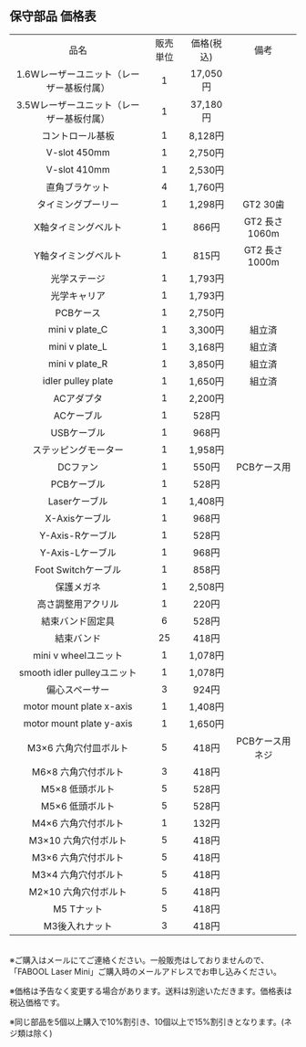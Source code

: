 ## 保守部品 価格表
<table class="packing-list" style="text-align: center;">
<tbody>
    <tr>
        <td>品名</td>
        <td>販売単位</td>
        <td>価格(税込)</td>
        <td>備考</td>
    </tr>
    <tr>
        <td>1.6Wレーザーユニット（レーザー基板付属）</td>
        <td>1</td>
        <td>17,050円</td>
        <td></td>
    </tr>
    <tr>
        <td>3.5Wレーザーユニット（レーザー基板付属）</td>
        <td>1</td>
        <td>37,180円</td>
        <td></td>
    </tr>
    <tr>
        <td>コントロール基板</td>
        <td>1</td>
        <td>8,128円</td>
        <td></td>
    </tr>
    <tr>
        <td>V-slot 450mm</td>
        <td>1</td>
        <td>2,750円</td>
        <td></td>
    </tr>
    <tr>
        <td>V-slot 410mm</td>
        <td>1</td>
        <td>2,530円</td>
        <td></td>
    </tr>
    <tr>
        <td>直角ブラケット</td>
        <td>4</td>
        <td>1,760円</td>
        <td></td>
    </tr>
    <tr>
        <td>タイミングプーリー</td>
        <td>1</td>
        <td>1,298円</td>
        <td>GT2 30歯</td>
    </tr>
    <tr>
        <td>X軸タイミングベルト</td>
        <td>1</td>
        <td>866円</td>
        <td>GT2 長さ1060m</td>
    </tr>
    <tr>
        <td>Y軸タイミングベルト</td>
        <td>1</td>
        <td>815円</td>
        <td>GT2 長さ1000m</td>
    </tr>
    <tr>
        <td>光学ステージ</td>
        <td>1</td>
        <td>1,793円</td>
        <td></td>
    </tr>
    <tr>
        <td>光学キャリア</td>
        <td>1</td>
        <td>1,793円</td>
        <td></td>
    </tr>
    <tr>
        <td>PCBケース</td>
        <td>1</td>
        <td>2,750円</td>
        <td></td>
    </tr>
    <tr>
        <td>mini v plate_C</td>
        <td>1</td>
        <td>3,300円</td>
        <td>組立済</td>
    </tr>
    <tr>
        <td>mini v plate_L</td>
        <td>1</td>
        <td>3,168円</td>
        <td>組立済</td>
    </tr>
    <tr>
        <td>mini v plate_R</td>
        <td>1</td>
        <td>3,850円</td>
        <td>組立済</td>
    </tr>
    <tr>
        <td>idler pulley plate</td>
        <td>1</td>
        <td>1,650円</td>
        <td>組立済</td>
    </tr>
    <tr>
        <td>ACアダプタ</td>
        <td>1</td>
        <td>2,200円</td>
        <td></td>
    </tr>
    <tr>
        <td>ACケーブル</td>
        <td>1</td>
        <td>528円</td>
        <td></td>
    </tr>
    <tr>
        <td>USBケーブル</td>
        <td>1</td>
        <td>968円</td>
        <td></td>
    </tr>
    <tr>
        <td>ステッピングモーター</td>
        <td>1</td>
        <td>1,958円</td>
        <td></td>
    </tr>
    <tr>
        <td>DCファン</td>
        <td>1</td>
        <td>550円</td>
        <td>PCBケース用</td>
    </tr>
    <tr>
        <td>PCBケーブル</td>
        <td>1</td>
        <td>528円</td>
        <td></td>
    </tr>
    <tr>
        <td>Laserケーブル</td>
        <td>1</td>
        <td>1,408円</td>
        <td></td>
    </tr>
    <tr>
        <td>X-Axisケーブル</td>
        <td>1</td>
        <td>968円</td>
        <td></td>
    </tr>
    <tr>
        <td>Y-Axis-Rケーブル</td>
        <td>1</td>
        <td>528円</td>
        <td></td>
    </tr>
    <tr>
        <td>Y-Axis-Lケーブル</td>
        <td>1</td>
        <td>968円</td>
        <td></td>
    </tr>
    <tr>
        <td>Foot Switchケーブル</td>
        <td>1</td>
        <td>858円</td>
        <td></td>
    </tr>
    <tr>
        <td>保護メガネ</td>
        <td>1</td>
        <td>2,508円</td>
        <td></td>
    </tr>
    <tr>
        <td>高さ調整用アクリル</td>
        <td>1</td>
        <td>220円</td>
        <td></td>
    </tr>
    <tr>
        <td>結束バンド固定具</td>
        <td>6</td>
        <td>528円</td>
        <td></td>
    </tr>
    <tr>
        <td>結束バンド</td>
        <td>25</td>
        <td>418円</td>
        <td></td>
    </tr>
    <tr>
        <td>mini v wheelユニット</td>
        <td>1</td>
        <td>1,078円</td>
        <td></td>
    </tr>
    <tr>
        <td>smooth idler pulleyユニット</td>
        <td>1</td>
        <td>1,078円</td>
        <td></td>
    </tr>
    <tr>
        <td>偏心スペーサー</td>
        <td>3</td>
        <td>924円</td>
        <td></td>
    </tr>
    <tr>
        <td>motor mount plate x-axis</td>
        <td>1</td>
        <td>1,408円</td>
        <td></td>
    </tr>
    <tr>
        <td>motor mount plate y-axis</td>
        <td>1</td>
        <td>1,650円</td>
        <td></td>
    </tr>
    <tr>
        <td>M3&times;6 六角穴付皿ボルト</td>
        <td>5</td>
        <td>418円</td>
        <td>PCBケース用ネジ</td>
    </tr>
    <tr>
        <td>M6&times;8 六角穴付ボルト</td>
        <td>3</td>
        <td>418円</td>
        <td></td>
    </tr>
    <tr>
        <td>M5&times;8 低頭ボルト</td>
        <td>5</td>
        <td>528円</td>
        <td></td>
    </tr>
    <tr>
        <td>M5&times;6 低頭ボルト</td>
        <td>5</td>
        <td>528円</td>
        <td></td>
    </tr>
    <tr>
        <td>M4&times;6 六角穴付ボルト</td>
        <td>1</td>
        <td>132円</td>
        <td></td>
    </tr>
    <tr>
        <td>M3&times;10 六角穴付ボルト</td>
        <td>5</td>
        <td>418円</td>
        <td></td>
    </tr>
    <tr>
        <td>M3&times;6 六角穴付ボルト</td>
        <td>5</td>
        <td>418円</td>
        <td></td>
    </tr>
    <tr>
        <td>M3&times;4 六角穴付ボルト</td>
        <td>5</td>
        <td>418円</td>
        <td></td>
    </tr>
    <tr>
        <td>M2&times;10 六角穴付ボルト</td>
        <td>5</td>
        <td>418円</td>
        <td></td>
    </tr>
    <tr>
        <td>M5 Tナット</td>
        <td>5</td>
        <td>418円</td>
        <td></td>
    </tr>
    <tr>
        <td>M3後入れナット</td>
        <td>3</td>
        <td>418円</td>
        <td></td>
    </tr>
</tbody>
</table>

<br>
※ご購入はメールにてご連絡ください。一般販売はしておりませんので、「FABOOL Laser Mini」ご購入時のメールアドレスでお申し込みください。

※価格は予告なく変更する場合があります。送料は別途いただきます。価格表は税込価格です。

※同じ部品を5個以上購入で10%割引き、10個以上で15%割引きとなります。(ネジ類は除く)
